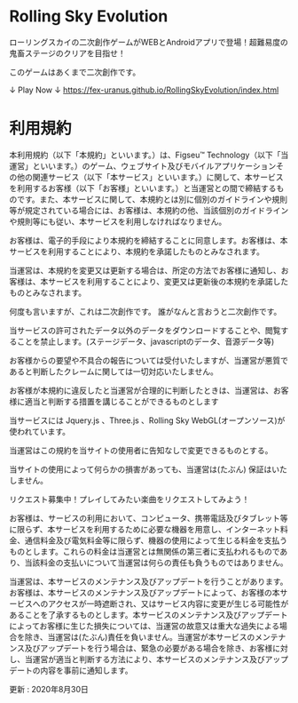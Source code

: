 # Rolling Sky Evolution
ローリングスカイの二次創作ゲームがWEBとAndroidアプリで登場！超難易度の鬼畜ステージのクリアを目指せ！

このゲームはあくまで二次創作です。

↓ Play Now ↓
https://fex-uranus.github.io/RollingSkyEvolution/index.html

# 利用規約

本利用規約（以下「本規約」といいます。）は、Figseu™️ Technology（以下「当運営」といいます。）のゲーム、ウェブサイト及びモバイルアプリケーションその他の関連サービス（以下「本サービス」といいます。）に関して、本サービスを利用するお客様（以下「お客様」といいます。）と当運営との間で締結するものです。また、本サービスに関して、本規約とは別に個別のガイドラインや規則等が規定されている場合には、お客様は、本規約の他、当該個別のガイドラインや規則等にも従い、本サービスを利用しなければなりません。

お客様は、電子的手段により本規約を締結することに同意します。お客様は、本サービスを利用することにより、本規約を承諾したものとみなされます。

当運営は、本規約を変更又は更新する場合は、所定の方法でお客様に通知し、お客様は、本サービスを利用することにより、変更又は更新後の本規約を承諾したものとみなされます。

何度も言いますが、これは二次創作です。 誰がなんと言おうと二次創作です。

当サービスの許可されたデータ以外のデータをダウンロードすることや、閲覧することを禁止します。(ステージデータ、javascriptのデータ、音源データ等)

お客様からの要望や不具合の報告については受付いたしますが、当運営が悪質であると判断したクレームに関しては一切対応いたしません。

お客様が本規約に違反したと当運営が合理的に判断したときは、当運営は、お客様に適当と判断する措置を講じることができるものとします

当サービスには Jquery.js 、Three.js 、Rolling Sky WebGL(オープンソース)が使われています。

当運営はこの規約を当サイトの使用者に告知なしで変更できるものとする。

当サイトの使用によって何らかの損害があっても、当運営は(たぶん) 保証はいたしません。

リクエスト募集中！プレイしてみたい楽曲をリクエストしてみよう！

お客様は、サービスの利用において、コンピュータ、携帯電話及びタブレット等に限らず、本サービスを利用するために必要な機器を用意し、インターネット料金、通信料金及び電気料金等に限らず、機器の使用によって生じる料金を支払うものとします。これらの料金は当運営とは無関係の第三者に支払われるものであり、当該料金の支払いについて当運営は何らの責任も負うものではありません。

当運営は、本サービスのメンテナンス及びアップデートを行うことがあります。お客様は、本サービスのメンテナンス及びアップデートによって、お客様の本サービスへのアクセスが一時遮断され、又はサービス内容に変更が生じる可能性があることを了承するものとします。本サービスのメンテナンス及びアップデートによってお客様に生じた損失については、当運営の故意又は重大な過失による場合を除き、当運営は(たぶん)責任を負いません。当運営が本サービスのメンテナンス及びアップデートを行う場合は、緊急の必要がある場合を除き、お客様に対し、当運営が適当と判断する方法により、本サービスのメンテナンス及びアップデートの内容を事前に通知します。

更新 : 2020年8月30日
